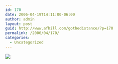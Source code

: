 ```yaml
---
id: 170
date: 2006-04-19T14:11:00-06:00
author: admin
layout: post
guid: http://www.afhill.com/gothedistance/?p=170
permalink: /2006/04/170/
categories:
  - Uncategorized
---
```

![](http://images16.fotki.com/v288/photos/9/98745/1821784/boston2006-vi.jpg)